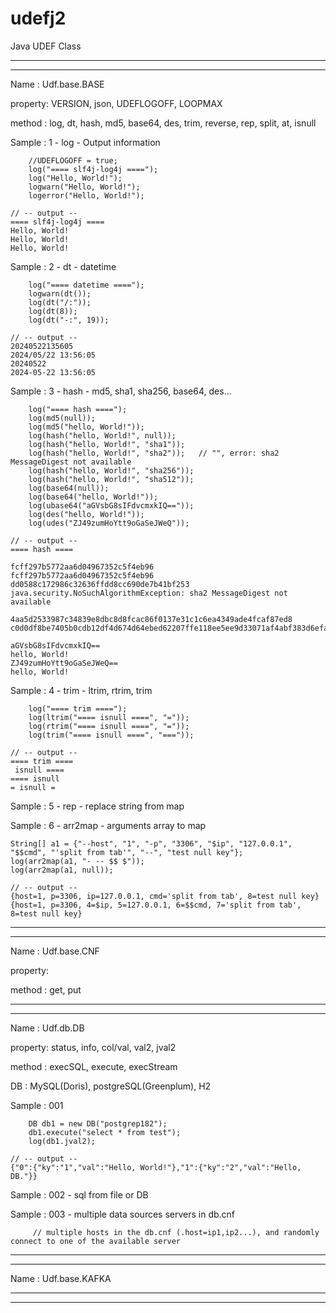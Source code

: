 # udefj2
Java UDEF Class

------------------------------------------------------------------------------
----
Name     : Udf.base.BASE

property: VERSION, json, UDEFLOGOFF, LOOPMAX

method  : log, dt, hash, md5, base64, des, trim, reverse, rep, split, at, isnull

Sample   : 1 - log - Output information

        //UDEFLOGOFF = true;
        log("==== slf4j-log4j ====");
        log("Hello, World!");
        logwarn("Hello, World!");
        logerror("Hello, World!");

    // -- output --
    ==== slf4j-log4j ====
    Hello, World!
    Hello, World!
    Hello, World!

Sample   : 2 - dt - datetime

        log("==== datetime ====");
        logwarn(dt());
        log(dt("/:"));
        log(dt(8));
        log(dt("-:", 19));

    // -- output --
    20240522135605
    2024/05/22 13:56:05
    20240522
    2024-05-22 13:56:05

Sample   : 3 - hash - md5, sha1, sha256, base64, des...

        log("==== hash ====");
        log(md5(null));
        log(md5("hello, World!"));
        log(hash("hello, World!", null));
        log(hash("hello, World!", "sha1"));
        log(hash("hello, World!", "sha2"));   // "", error: sha2 MessageDigest not available
        log(hash("hello, World!", "sha256"));
        log(hash("hello, World!", "sha512"));
        log(base64(null));
        log(base64("hello, World!"));
        log(ubase64("aGVsbG8sIFdvcmxkIQ=="));
        log(des("hello, World!"));
        log(udes("ZJ49zumHoYtt9oGaSeJWeQ"));

    // -- output --
    ==== hash ====
    
    fcff297b5772aa6d04967352c5f4eb96
    fcff297b5772aa6d04967352c5f4eb96
    dd0588c172986c32636ffdd8cc690de7b41bf253
    java.security.NoSuchAlgorithmException: sha2 MessageDigest not available
    
    4aa5d2533987c34839e8dbc8d8fcac86f0137e31c1c6ea4349ade4fcaf87ed8
    c0d0df8be7405b0cdb12df4d674d64ebed62207ffe118ee5ee9d33071af4abf383d6efa2b56450e1475971e7e9105629c11ad855b08e17e9fbc6584c08403990    

    aGVsbG8sIFdvcmxkIQ==
    hello, World!
    ZJ49zumHoYtt9oGaSeJWeQ==
    hello, World!

Sample   : 4 - trim - ltrim, rtrim, trim

        log("==== trim ====");
        log(ltrim("==== isnull ====", "="));
        log(rtrim("==== isnull ====", "="));
        log(trim("==== isnull ====", "==="));

    // -- output --
    ==== trim ====
     isnull ====
    ==== isnull
    = isnull =

Sample   : 5 - rep - replace string from map

Sample   : 6 - arr2map - arguments array to map

    String[] a1 = {"--host", "1", "-p", "3306", "$ip", "127.0.0.1", "$$cmd", "'split from tab'", "--", "test null key"};
    log(arr2map(a1, "- -- $$ $"));
    log(arr2map(a1, null));

    // -- output --
    {host=1, p=3306, ip=127.0.0.1, cmd='split from tab', 8=test null key}
    {host=1, p=3306, 4=$ip, 5=127.0.0.1, 6=$$cmd, 7='split from tab', 8=test null key}

------------------------------------------------------------------------------
----
Name     : Udf.base.CNF

property:

method  : get, put

------------------------------------------------------------------------------
----
Name     : Udf.db.DB

property: status, info, col/val, val2, jval2

method  : execSQL, execute, execStream

DB       : MySQL(Doris), postgreSQL(Greenplum), H2

Sample   : 001

        DB db1 = new DB("postgrep182");
        db1.execute("select * from test");
        log(db1.jval2);

    // -- output --
    {"0":{"ky":"1","val":"Hello, World!"},"1":{"ky":"2","val":"Hello, DB."}}

Sample   : 002 - sql from file or DB

Sample   : 003 - multiple data sources servers in db.cnf

         // multiple hosts in the db.cnf (.host=ip1,ip2...), and randomly connect to one of the available server


------------------------------------------------------------------------------
----
Name     : Udf.base.KAFKA

------------------------------------------------------------------------------
----